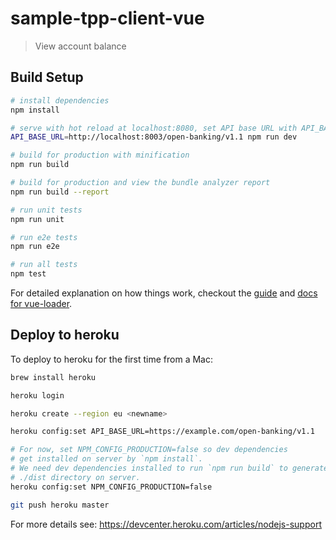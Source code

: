 # sample-tpp-client-vue

> View account balance

## Build Setup

``` bash
# install dependencies
npm install

# serve with hot reload at localhost:8080, set API base URL with API_BASE_URL
API_BASE_URL=http://localhost:8003/open-banking/v1.1 npm run dev

# build for production with minification
npm run build

# build for production and view the bundle analyzer report
npm run build --report

# run unit tests
npm run unit

# run e2e tests
npm run e2e

# run all tests
npm test
```

For detailed explanation on how things work, checkout the [guide](http://vuejs-templates.github.io/webpack/) and [docs for vue-loader](http://vuejs.github.io/vue-loader).

## Deploy to heroku

To deploy to heroku for the first time from a Mac:

```sh
brew install heroku

heroku login

heroku create --region eu <newname>

heroku config:set API_BASE_URL=https://example.com/open-banking/v1.1

# For now, set NPM_CONFIG_PRODUCTION=false so dev dependencies
# get installed on server by `npm install`.
# We need dev dependencies installed to run `npm run build` to generate
# ./dist directory on server.
heroku config:set NPM_CONFIG_PRODUCTION=false

git push heroku master
```

For more details see: https://devcenter.heroku.com/articles/nodejs-support

